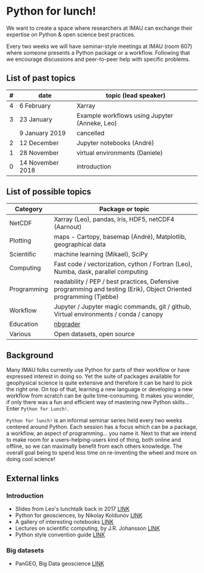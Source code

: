 # Python for lunch!

We want to create a space where researchers at IMAU can exchange their expertise on Python & open science best practices.

Every two weeks we will have seminar-style meetings at IMAU (room 607) where someone presents a Python package or a workflow. Following that we encourage discussions and peer-to-peer help with specific problems.

## List of past topics
| # | date | topic (lead speaker) |
| ------------- | ------------- | ------------- |
| 4 | 6 February  | Xarray |
| 3 | 23 January  | Example workflows using Jupyter (Anneke, Leo) |
|  | 9 January  2019 | cancelled |
| 2 | 12 December  | Jupyter notebooks (André)  |
| 1 | 28 November  | virtual environments (Daniele)  |
| 0 | 14 November 2018 | introduction  |


## List of possible topics
| Category | Package or topic |
| ------------- | ------------- |
| NetCDF  | Xarray (Leo), pandas, Iris, HDF5, netCDF4 (Aarnout) |
| Plotting  | maps - Cartopy, basemap (André), Matplotlib, geographical data  |
| Scientific | machine learning (Mikael), SciPy
| Computing | Fast code  / vectorization, cython /  Fortran (Leo), Numba, dask, parallel computing
| Programming | readability / PEP / best practices, Defensive programming and testing (Erik), Object Oriented programming (Tjebbe)
| Workflow | Jupyter / Jupyter magic commands, git / github,  Virtual environments / conda / canopy
| Education | [nbgrader](https://nbgrader.readthedocs.io/en/stable/)
| Various | Open datasets, open source

## Background
Many IMAU folks currently use Python for parts of their workflow or have expressed interest in doing so. Yet the suite of packages available for geophysical science is quite extensive and therefore it can be hard to pick the right one. On top of that, learning a new language or developing a new workflow from scratch can be quite time-consuming. It makes you wonder, if only there was a fun and efficient way of mastering new Python skills… Enter `Python for Lunch!`.

`Python for lunch!` is an informal seminar series held every two weeks centered around Python. Each session has a focus which can be a package, a workflow, an aspect of programming... you name it. Next to that we intend to make room for a users-helping-users kind of thing, both online and offline, so we can maximally benefit from each others knowledge. The overall goal being to spend less time on re-inventing the wheel and more on doing cool science! 

## External links

### Introduction
* Slides from Leo's lunchtalk back in 2017 [LINK](https://github.com/lvankampenhout/Lunchtalk-Python-2017)
* Python for geosciences, by Nikolay Koldunov [LINK](https://github.com/koldunovn/python_for_geosciences)
* A gallery of interesting notebooks [LINK](https://github.com/jupyter/jupyter/wiki/A-gallery-of-interesting-Jupyter-Notebooks)
* Lectures on scientific computing, by J.R. Johansson [LINK](https://github.com/jrjohansson/scientific-python-lectures)
* Python style convention guide [LINK](https://pep8.org/)

### Big datasets
* PanGEO, Big Data geoscience [LINK](http://pangeo.io/)
